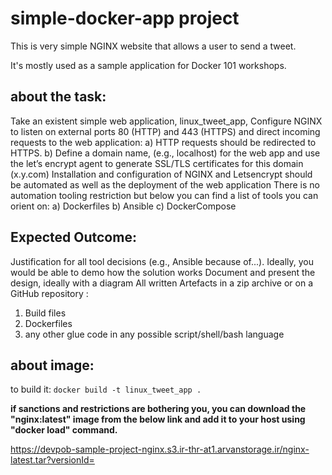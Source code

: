 # simple-docker-app project

This is very simple NGINX website that allows a user to send a tweet. 

It's mostly used as a sample application for Docker 101 workshops. 

## about the task:
Take an existent simple web application, linux_tweet_app,
Configure NGINX to listen on external ports 80 (HTTP) and 443 (HTTPS) and 
direct incoming requests to the web application:
a) HTTP requests should be redirected to HTTPS.
b)  Define a domain name, (e.g., localhost) for the web app and use the 
let’s encrypt agent to
generate SSL/TLS certificates for this domain (x.y.com)
Installation and configuration of NGINX and Letsencrypt should be 
automated as well as the deployment of the web application
There is no automation tooling restriction but below you can find a list 
of tools you can orient on: a) Dockerfiles
b) Ansible
c) DockerCompose

## Expected Outcome:
Justification for all tool decisions (e.g., Ansible because of...). 
Ideally, you would be able to demo how the solution works Document and 
present the design, ideally with a diagram
All written Artefacts in a zip archive or on a GitHub repository :
1. Build files
2. Dockerfiles
3. any other glue code in any possible script/shell/bash language

## about image:
to build it:
`docker build -t linux_tweet_app .`

**if sanctions and restrictions are bothering you, you can download the "nginx:latest" image from the below link and add it to your host using "docker load" command.**

https://devpob-sample-project-nginx.s3.ir-thr-at1.arvanstorage.ir/nginx-latest.tar?versionId=


